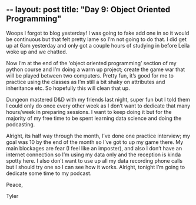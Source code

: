 --
layout: post
title: "Day 9: Object Oriented Programming"
--
Woops I forgot to blog yesterday! I was going to fake add one in so it would be continuous but that felt pretty lame so I’m not going to do that. I did get up at 6am yesterday and only got a couple hours of studying in before Leila woke up and we chatted.

Now I’m at the end of the ‘object oriented programming’ section of my python course and I’m doing a warm up project; create the game war that will be played between two computers. Pretty fun, it’s good for me to practice using the classes as I’m still a bit shaky on attributes and inheritance etc. So hopefully this will clean that up.

Dungeon mastered D&D with my friends last night, super fun but I told them I could only do once every other week as I don’t want to dedicate that many hours/week in preparing sessions. I want to keep doing it but for the majority of my free time to be spent learning data science and doing the podcasting.

Alright, its half way through the month, I’ve done one practice interview; my goal was 10 by the end of the month so I’ve got to up my game there. My main blockages are fear (I feel like an imposter), and also I don’t have an internet connection so I’m using my data only and the reception is kinda spotty here. I also don’t want to use up all my data recording phone calls but I should try one so I can see how it works. Alright, tonight I’m going to dedicate some time to my podcast.

Peace,

Tyler
